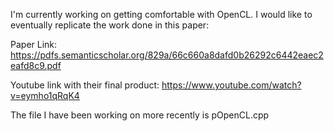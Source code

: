 I'm currently working on getting comfortable with OpenCL. I would like to eventually replicate the work done in this paper:

Paper Link: https://pdfs.semanticscholar.org/829a/66c660a8dafd0b26292c6442eaec2eafd8c9.pdf

Youtube link with their final product: https://www.youtube.com/watch?v=eymho1qRqK4

The file I have been working on more recently is pOpenCL.cpp
